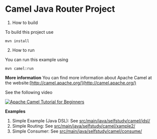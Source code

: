 # Camel Java Router Project
1. How to build

To build this project use

    mvn install

2. How to run

You can run this example using

    mvn camel:run

**More information**
You can find more information about Apache Camel at the website:[http://camel.apache.org/](http://camel.apache.org/)


See the following video

[![Apache Camel Tutorial for Beginners](https://img.youtube.com/vi/5TLbPkJ-ewE/0.jpg)](https://www.youtube.com/watch?v=726EiXQ7Du0&list=PLK0V_H0fCvPilK2_-WMwahm7HYB0XgJx7&index=1&ab_channel=DineshKrishnan)

**Examples**
1. Simple Example (Java DSL): See [src/main/java/selfstudy/camel/jdsl/](src/main/java/selfstudy/camel/jdsl/)
2. Simple Routing: See [src/main/java/selfstudy/camel/xample2/](src/main/java/selfstudy/camel/xample2/)
3. Simple Consumer: See [src/main/java/selfstudy/camel/consume/](src/main/java/selfstudy/camel/consume/)